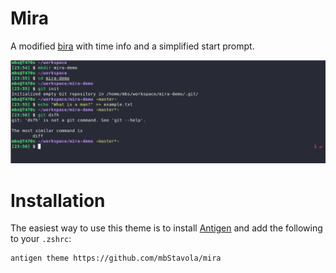 # Mira 

A modified [bira][1] with time info and a simplified start prompt.

![Mira Example Screenshot](images/SCREENSHOT.png)

# Installation

The easiest way to use this theme is to install [Antigen][2] and add the following to your `.zshrc`:

```sh
antigen theme https://github.com/mbStavola/mira
```

[1]: https://github.com/ohmyzsh/ohmyzsh/wiki/Themes#bira
[2]: https://github.com/zsh-users/antigen
